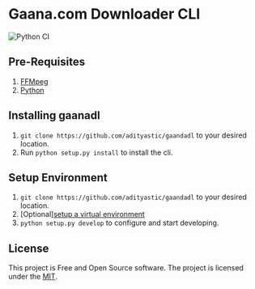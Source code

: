 # Gaana.com Downloader CLI

![Python CI](https://github.com/adityastic/gaanadl/workflows/Python%20CI/badge.svg)

## Pre-Requisites

1. [FFMpeg](https://ffmpeg.org)
2. [Python](https://www.python.org)

## Installing gaanadl

1. `git clone https://github.com/adityastic/gaandadl` to your desired location.
2. Run `python setup.py install` to install the cli.

## Setup Environment

1. `git clone https://github.com/adityastic/gaandadl` to your desired location.
2. [Optional][setup a virtual environment](https://docs.python.org/3/tutorial/venv.html)
3. `python setup.py develop` to configure and start developing.

## License

This project is Free and Open Source software. The project is licensed under the [MIT](LICENSE.txt).
